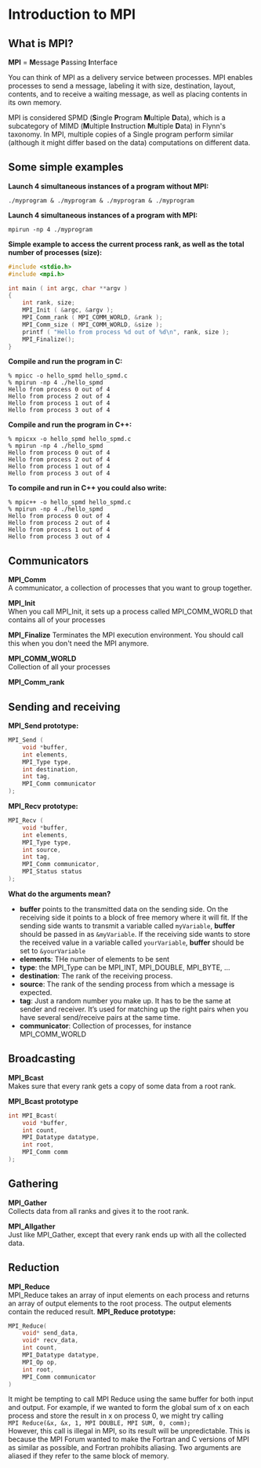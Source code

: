 # Introduction to MPI

## What is MPI?

**MPI** = **M**essage **P**assing **I**nterface

You can think of MPI as a delivery service between processes. MPI enables processes to send a message, labeling it with size, destination, layout, contents, and to receive a waiting message, as well as placing contents in its own memory.

MPI is considered SPMD (**S**ingle **P**rogram **M**ultiple **D**ata), which is a subcategory of MIMD (**M**ultiple **I**nstruction **M**ultiple **D**ata) in Flynn's taxonomy. In MPI, multiple copies of a Single program perform similar (although it might differ based on the data) computations on different data.

## Some simple examples

**Launch 4 simultaneous instances of a program without MPI:**
```
./myprogram & ./myprogram & ./myprogram & ./myprogram
```
**Launch 4 simultaneous instances of a program with MPI:**
```
mpirun -np 4 ./myprogram
```

**Simple example to access the current process rank, as well as the total number of processes (size):**
```C
#include <stdio.h>
#include <mpi.h>

int main ( int argc, char **argv )
{
    int rank, size;
    MPI_Init ( &argc, &argv );
    MPI_Comm_rank ( MPI_COMM_WORLD, &rank );
    MPI_Comm_size ( MPI_COMM_WORLD, &size );
    printf ( "Hello from process %d out of %d\n", rank, size );
    MPI_Finalize();
}
```
**Compile and run the program in C:**
```
% mpicc -o hello_spmd hello_spmd.c
% mpirun -np 4 ./hello_spmd
Hello from process 0 out of 4
Hello from process 2 out of 4
Hello from process 1 out of 4
Hello from process 3 out of 4
```

**Compile and run the program in C++:**
```
% mpicxx -o hello_spmd hello_spmd.c
% mpirun -np 4 ./hello_spmd
Hello from process 0 out of 4
Hello from process 2 out of 4
Hello from process 1 out of 4
Hello from process 3 out of 4
```
**To compile and run in C++ you could also write:**
```
% mpic++ -o hello_spmd hello_spmd.c
% mpirun -np 4 ./hello_spmd
Hello from process 0 out of 4
Hello from process 2 out of 4
Hello from process 1 out of 4
Hello from process 3 out of 4
```

## Communicators

**MPI_Comm**\
A communicator, a collection of processes that you want
to group together.

**MPI_Init**\
When you call MPI_Init, it sets up a process called MPI_COMM_WORLD that
contains all of your processes

**MPI_Finalize**
Terminates the MPI execution environment. You should call this when you don't need the MPI anymore.

**MPI_COMM_WORLD**\
Collection of all your processes

**MPI_Comm_rank**

## Sending and receiving

**MPI_Send prototype:**
```C
MPI_Send (
    void *buffer,
    int elements,
    MPI_Type type,
    int destination,
    int tag,
    MPI_Comm communicator
);
```
**MPI_Recv prototype:**
```C
MPI_Recv (
    void *buffer,
    int elements,
    MPI_Type type,
    int source,
    int tag,
    MPI_Comm communicator,
    MPI_Status status
);

```
**What do the arguments mean?**
- **buffer** points to the transmitted data on the sending side. On the receiving side it points to a block of free memory where it will fit. If the sending side wants to transmit a variable called `myVariable`, **buffer** should be passed in as `&myVariable`. If the receiving side wants to store the received value in a variable called `yourVariable`, **buffer** should be set to `&yourVariable`
- **elements**: THe number of elements to be sent
- **type**: the MPI_Type can be MPI_INT, MPI_DOUBLE, MPI_BYTE, ...
- **destination**: The rank of the receiving process.
- **source**: The rank of the sending process from which a message is expected.
- **tag**: Just a random number you make up. It has to be the same at sender and receiver. It’s used for matching up the right pairs when you have several send/receive pairs at the same time.
- **communicator**: Collection of processes, for instance MPI_COMM_WORLD

## Broadcasting

**MPI_Bcast**\
Makes sure that every rank gets a copy of some data from a root rank.

**MPI_Bcast prototype**
```C
int MPI_Bcast(
    void *buffer,
    int count,
    MPI_Datatype datatype,
    int root,
    MPI_Comm comm
);
```

## Gathering

**MPI_Gather**\
Collects data from all ranks and gives it to the root rank.

**MPI_Allgather**\
Just like MPI_Gather, except that every rank ends up with all the collected data.

## Reduction

**MPI_Reduce**\
MPI_Reduce takes an array of input elements on each process and returns an array of output elements to the root process. The output elements contain the reduced result.
**MPI_Reduce prototype:**
```C
MPI_Reduce(
    void* send_data,
    void* recv_data,
    int count,
    MPI_Datatype datatype,
    MPI_Op op,
    int root,
    MPI_Comm communicator
)
```
It might be tempting to call MPI Reduce using the same buffer for both input and output. For example, if we wanted to form the global sum of x on each process and store the result in x on process 0, we might try calling\
`MPI Reduce(&x, &x, 1, MPI DOUBLE, MPI SUM, 0, comm);`\
However, this call is illegal in MPI, so its result will be unpredictable. This is
because the MPI Forum wanted to make the Fortran and C versions of MPI as similar
as possible, and Fortran prohibits aliasing. Two arguments are aliased if they refer to the same block of memory.